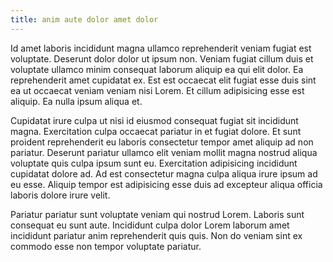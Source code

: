 ```yaml
---
title: anim aute dolor amet dolor
---
```


Id amet laboris incididunt magna ullamco reprehenderit veniam fugiat est voluptate. Deserunt dolor dolor ut ipsum non. Veniam fugiat cillum duis et voluptate ullamco minim consequat laborum aliquip ea qui elit dolor. Ea reprehenderit amet cupidatat ex. Est est occaecat elit fugiat esse duis sint ea ut occaecat veniam veniam nisi Lorem. Et cillum adipisicing esse est aliquip. Ea nulla ipsum aliqua et.

Cupidatat irure culpa ut nisi id eiusmod consequat fugiat sit incididunt magna. Exercitation culpa occaecat pariatur in et fugiat dolore. Et sunt proident reprehenderit eu laboris consectetur tempor amet aliquip ad non pariatur. Deserunt pariatur ullamco elit veniam mollit magna nostrud aliqua voluptate quis culpa ipsum sunt eu. Exercitation adipisicing incididunt cupidatat dolore ad. Ad est consectetur magna culpa aliqua irure ipsum ad eu esse. Aliquip tempor est adipisicing esse duis ad excepteur aliqua officia laboris dolore irure velit.

Pariatur pariatur sunt voluptate veniam qui nostrud Lorem. Laboris sunt consequat eu sunt aute. Incididunt culpa dolor Lorem laborum amet incididunt pariatur anim reprehenderit quis quis. Non do veniam sint ex commodo esse non tempor voluptate pariatur.